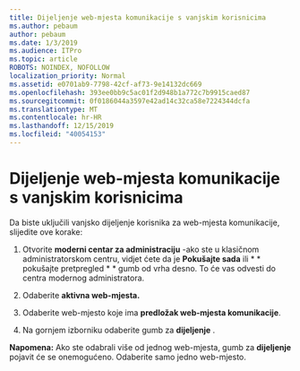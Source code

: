 ```yaml
---
title: Dijeljenje web-mjesta komunikacije s vanjskim korisnicima
ms.author: pebaum
author: pebaum
ms.date: 1/3/2019
ms.audience: ITPro
ms.topic: article
ROBOTS: NOINDEX, NOFOLLOW
localization_priority: Normal
ms.assetid: e0701ab9-7798-42cf-af73-9e14132dc669
ms.openlocfilehash: 393ee0bb9c5ac01f2d948b1a772c7b9915caed87
ms.sourcegitcommit: 0f0186044a3597e42ad14c32ca58e7224344dcfa
ms.translationtype: MT
ms.contentlocale: hr-HR
ms.lasthandoff: 12/15/2019
ms.locfileid: "40054153"
---
```

# <a name="share-a-communication-site-with-external-users"></a>Dijeljenje web-mjesta komunikacije s vanjskim korisnicima

Da biste uključili vanjsko dijeljenje korisnika za web-mjesta komunikacije, slijedite ove korake: 
  
1. Otvorite **moderni centar za administraciju** -ako ste u klasičnom administratorskom centru, vidjet ćete da je **Pokušajte sada** ili * * pokušajte pretpregled * * gumb od vrha desno. To će vas odvesti do centra modernog administratora. 
  
2. Odaberite **aktivna web-mjesta.**
  
3. Odaberite web-mjesto koje ima **predložak web-mjesta komunikacije**. 
  
4. Na gornjem izborniku odaberite gumb za **dijeljenje** . 
  
 **Napomena:** Ako ste odabrali više od jednog web-mjesta, gumb za **dijeljenje** pojavit će se onemogućeno. Odaberite samo jedno web-mjesto. 
  

